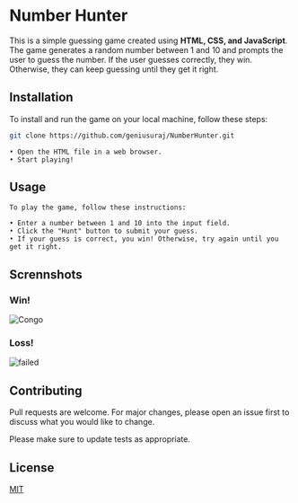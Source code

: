 # Number Hunter

This is a simple guessing game created using **HTML, CSS, and JavaScript**. The game generates a random number between 1 and 10 and prompts the user to guess the number. If the user guesses correctly, they win. Otherwise, they can keep guessing until they get it right.



## Installation

To install and run the game on your local machine, follow these steps:

```bash
git clone https://github.com/geniusuraj/NumberHunter.git
```
```
• Open the HTML file in a web browser.
• Start playing!
```

## Usage

```
To play the game, follow these instructions:

• Enter a number between 1 and 10 into the input field.
• Click the "Hunt" button to submit your guess.
• If your guess is correct, you win! Otherwise, try again until you get it right.
```
## Scrennshots
### Win!
![Congo](https://user-images.githubusercontent.com/89844657/222939782-e52ea19b-77cf-4182-bc75-0f8863a89598.png)
### Loss!
![failed](https://user-images.githubusercontent.com/89844657/222939798-b7bc59bd-8fd1-4c4f-ae57-c97303fb0aaf.png)


## Contributing

Pull requests are welcome. For major changes, please open an issue first
to discuss what you would like to change.

Please make sure to update tests as appropriate.

## License

[MIT](https://choosealicense.com/licenses/mit/)
